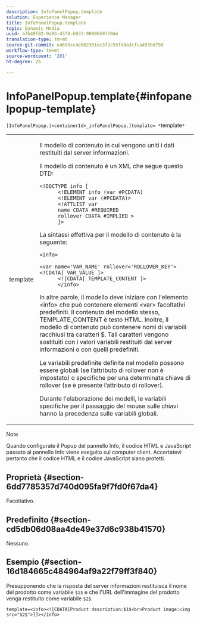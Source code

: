 ```yaml
---
description: InfoPanelPopup.template
solution: Experience Manager
title: InfoPanelPopup.template
topic: Dynamic Media
uuid: a7b49f82-9a8b-45f8-b933-9880659770de
translation-type: tm+mt
source-git-commit: e4695cc4e882351ec3f2c55fd8a3cfca455bd79d
workflow-type: tm+mt
source-wordcount: '201'
ht-degree: 2%

---
```



# InfoPanelPopup.template{#infopanelpopup-template}

`[InfoPanelPopup.|<containerId>_infoPanelPopup.]template= *`template`*`

<table id="table_A6B1B446A7AE4A4A8B552C07EC88E518"> 
 <tbody> 
  <tr> 
   <td> <p> <span class="codeph"><span class="varname"> template</span></span> </p> </td> 
   <td> <p>Il modello di contenuto in cui vengono uniti i dati restituiti dal server informazioni. </p> <p>Il modello di contenuto è un XML che segue questo DTD: </p> <p> <code>&lt;!DOCTYPE&nbsp;info&nbsp;[
      &lt;!ELEMENT&nbsp;info&nbsp;(var&nbsp;#PCDATA)
      &lt;!ELEMENT&nbsp;var&nbsp;(#PCDATA)&gt;
      &lt;!ATTLIST&nbsp;var&nbsp;
      name&nbsp;CDATA&nbsp;#REQUIRED
      rollover&nbsp;CDATA&nbsp;#IMPLIED&nbsp;&gt;
      ]&gt;</code> </p> <p>La sintassi effettiva per il modello di contenuto è la seguente: </p> <p> <code>&lt;info&gt;
      &lt;var&nbsp;name='VAR_NAME'&nbsp;rollover='ROLLOVER_KEY'&gt;&lt;!CDATA[&nbsp;VAR_VALUE&nbsp;]&gt;
      &lt;![CDATA[&nbsp;TEMPLATE_CONTENT&nbsp;]&gt;
      &lt;/info&gt;</code> </p> <p>In altre parole, il modello deve iniziare con l'elemento <span class="codeph"> &lt;info&gt;</span> che può contenere elementi <span class="codeph"> &lt;var&gt;</span> facoltativi predefiniti. Il contenuto del modello stesso, <span class="codeph"> TEMPLATE_CONTENT</span> è testo HTML. Inoltre, il modello di contenuto può contenere nomi di variabili racchiusi tra caratteri <span class="codeph"> $</span>. Tali caratteri vengono sostituiti con i valori variabili restituiti dal server informazioni o con quelli predefiniti. </p> <p>Le variabili predefinite definite nel modello possono essere globali (se l’attributo di rollover non è impostato) o specifiche per una determinata chiave di rollover (se è presente l’attributo di rollover). </p> <p>Durante l'elaborazione dei modelli, le variabili specifiche per il passaggio del mouse sulle chiavi hanno la precedenza sulle variabili globali. </p> </td> 
  </tr> 
 </tbody> 
</table>

>[!NOTE]
>
>Quando configurate il Popup del pannello Info, il codice HTML e JavaScript passato al pannello Info viene eseguito sul computer client. Accertatevi pertanto che il codice HTML e il codice JavaScript siano protetti.

## Proprietà {#section-6dd7785357d740d095fa9f7fd0f67da4}

Facoltativo.

## Predefinito {#section-cd5db06d08aa4de49e37d6c938b41570}

Nessuno.

## Esempio {#section-16d184665c484964af9a22f79ff3f840}

Presupponendo che la risposta del server informazioni restituisca il nome del prodotto come variabile `$1$` e che l&#39;URL dell&#39;immagine del prodotto venga restituito come variabile `$2$`.

`template=<info><![CDATA[Product description:$1$<br>Product image:<img src="$2$">]]></info>`
